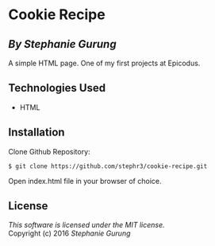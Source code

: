# Cookie Recipe
## *By Stephanie Gurung*

A simple HTML page. One of my first projects at Epicodus.

## Technologies Used

* HTML<br>

Installation
------------
Clone Github Repository:
```
$ git clone https://github.com/stephr3/cookie-recipe.git
```
Open index.html file in your browser of choice.

License
-------
_This software is licensed under the MIT license._<br>
Copyright (c) 2016 *Stephanie Gurung*
